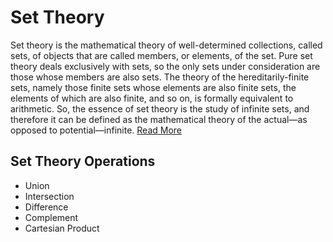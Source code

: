 # Set Theory

Set theory is the mathematical theory of well-determined collections, called sets, of objects that are called members, or elements, of the set. Pure set theory deals exclusively with sets, so the only sets under consideration are those whose members are also sets. The theory of the hereditarily-finite sets, namely those finite sets whose elements are also finite sets, the elements of which are also finite, and so on, is formally equivalent to arithmetic. So, the essence of set theory is the study of infinite sets, and therefore it can be defined as the mathematical theory of the actual—as opposed to potential—infinite. [Read More](https://plato.stanford.edu/entries/set-theory/)

## Set Theory Operations
- Union
- Intersection
- Difference
- Complement
- Cartesian Product
